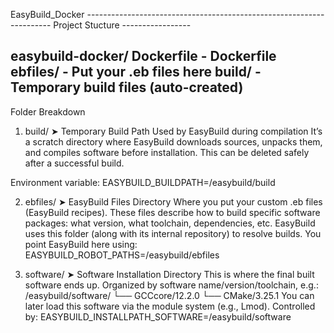 EasyBuild_Docker
--------------------------------------------------------------------- Project Stucture -----------------

easybuild-docker/
   Dockerfile           - Dockerfile
   ebfiles/             - Put your .eb files here
   build/              - Temporary build files (auto-created)
---------------------------------------------------------------------------------------------------------
Folder Breakdown
1. build/ ➤ Temporary Build Path
Used by EasyBuild during compilation
It’s a scratch directory where EasyBuild downloads sources, unpacks them, and compiles software before installation.
This can be deleted safely after a successful build.

Environment variable:
EASYBUILD_BUILDPATH=/easybuild/build


2. ebfiles/ ➤ EasyBuild Files Directory
Where you put your custom .eb files (EasyBuild recipes).
These files describe how to build specific software packages: what version, what toolchain, dependencies, etc.
EasyBuild uses this folder (along with its internal repository) to resolve builds.
You point EasyBuild here using:
EASYBUILD_ROBOT_PATHS=/easybuild/ebfiles

3. software/ ➤ Software Installation Directory
This is where the final built software ends up.
Organized by software name/version/toolchain, e.g.:
/easybuild/software/
  └── GCCcore/12.2.0
        └── CMake/3.25.1
You can later load this software via the module system (e.g., Lmod).
Controlled by:
EASYBUILD_INSTALLPATH_SOFTWARE=/easybuild/software
